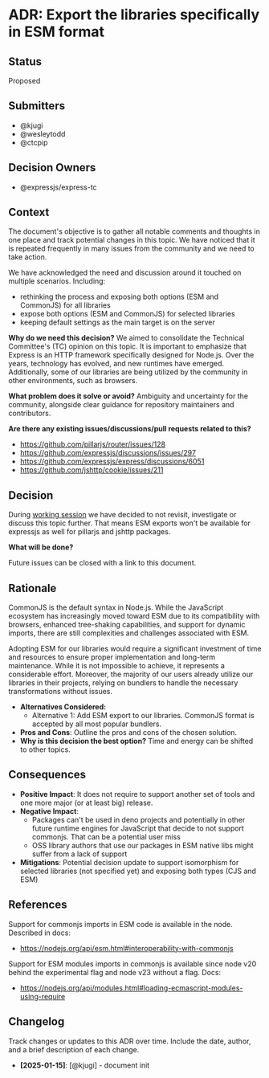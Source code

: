 # ADR: Export the libraries specifically in ESM format

## Status

Proposed

## Submitters

- @kjugi
- @wesleytodd
- @ctcpip

## Decision Owners

- @expressjs/express-tc

## Context

The document's objective is to gather all notable comments and thoughts in one place and track potential changes in this topic. We have noticed that it is repeated frequently in many issues from the community and we need to take action.

We have acknowledged the need and discussion around it touched on multiple scenarios. Including:
- rethinking the process and exposing both options (ESM and CommonJS) for all libraries
- expose both options (ESM and CommonJS) for selected libraries
- keeping default settings as the main target is on the server

**Why do we need this decision?**
We aimed to consolidate the Technical Committee's (TC) opinion on this topic. It is important to emphasize that Express is an HTTP framework specifically designed for Node.js. Over the years, technology has evolved, and new runtimes have emerged. Additionally, some of our libraries are being utilized by the community in other environments, such as browsers.

**What problem does it solve or avoid?**
Ambiguity and uncertainty for the community, alongside clear guidance for repository maintainers and contributors.

**Are there any existing issues/discussions/pull requests related to this?**
- https://github.com/pillarjs/router/issues/128
- https://github.com/expressjs/discussions/issues/297
- https://github.com/expressjs/express/discussions/6051
- https://github.com/jshttp/cookie/issues/211

## Decision

During [working session](https://github.com/expressjs/discussions/issues/320) we have decided to not revisit, investigate or discuss this topic further. That means ESM exports won't be available for expressjs as well for pillarjs and jshttp packages.

**What will be done?**

Future issues can be closed with a link to this document.

## Rationale

CommonJS is the default syntax in Node.js. While the JavaScript ecosystem has increasingly moved toward ESM due to its compatibility with browsers, enhanced tree-shaking capabilities, and support for dynamic imports, there are still complexities and challenges associated with ESM. 

Adopting ESM for our libraries would require a significant investment of time and resources to ensure proper implementation and long-term maintenance. While it is not impossible to achieve, it represents a considerable effort. Moreover, the majority of our users already utilize our libraries in their projects, relying on bundlers to handle the necessary transformations without issues.

- **Alternatives Considered:**
  - Alternative 1: Add ESM export to our libraries. CommonJS format is accepted by all most popular bundlers.
- **Pros and Cons**: Outline the pros and cons of the chosen solution.
- **Why is this decision the best option?** Time and energy can be shifted to other topics.

## Consequences

- **Positive Impact**: It does not require to support another set of tools and one more major (or at least big) release.
- **Negative Impact**:
  - Packages can't be used in deno projects and potentially in other future runtime engines for JavaScript that decide to not support commonjs. That can be a potential user miss
  - OSS library authors that use our packages in ESM native libs might suffer from a lack of support
- **Mitigations**: Potential decision update to support isomorphism for selected libraries (not specified yet) and exposing both types (CJS and ESM)

## References

Support for commonjs imports in ESM code is available in the node. Described in docs:
- https://nodejs.org/api/esm.html#interoperability-with-commonjs

Support for ESM modules imports in commonjs is available since node v20 behind the experimental flag and node v23 without a flag. Docs:
- https://nodejs.org/api/modules.html#loading-ecmascript-modules-using-require

## Changelog

Track changes or updates to this ADR over time. Include the date, author, and a brief description of each change.

- **[2025-01-15]**: [@kjugi] - document init
